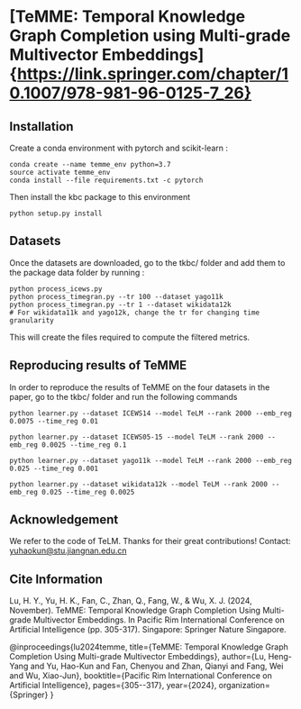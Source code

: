# [TeMME: Temporal Knowledge Graph Completion using Multi-grade Multivector Embeddings]{https://link.springer.com/chapter/10.1007/978-981-96-0125-7_26}

## Installation

Create a conda environment with pytorch and scikit-learn :

```
conda create --name temme_env python=3.7
source activate temme_env
conda install --file requirements.txt -c pytorch
```

Then install the kbc package to this environment

```
python setup.py install
```

## Datasets

Once the datasets are downloaded, go to the tkbc/ folder and add them to the package data folder by running :

```
python process_icews.py
python process_timegran.py --tr 100 --dataset yago11k
python process_timegran.py --tr 1 --dataset wikidata12k
# For wikidata11k and yago12k, change the tr for changing time granularity
```

This will create the files required to compute the filtered metrics.

## Reproducing results of TeMME

In order to reproduce the results of TeMME on the four datasets in the paper, go to the tkbc/ folder and run the following commands

```
python learner.py --dataset ICEWS14 --model TeLM --rank 2000 --emb_reg 0.0075 --time_reg 0.01 

python learner.py --dataset ICEWS05-15 --model TeLM --rank 2000 --emb_reg 0.0025 --time_reg 0.1

python learner.py --dataset yago11k --model TeLM --rank 2000 --emb_reg 0.025 --time_reg 0.001

python learner.py --dataset wikidata12k --model TeLM --rank 2000 --emb_reg 0.025 --time_reg 0.0025

```


## Acknowledgement

We refer to the code of TeLM. Thanks for their great contributions!
Contact: yuhaokun@stu.jiangnan.edu.cn

## Cite Information

Lu, H. Y., Yu, H. K., Fan, C., Zhan, Q., Fang, W., & Wu, X. J. (2024, November). TeMME: Temporal Knowledge Graph Completion Using Multi-grade Multivector Embeddings. In Pacific Rim International Conference on Artificial Intelligence (pp. 305-317). Singapore: Springer Nature Singapore.

@inproceedings{lu2024temme,
  title={TeMME: Temporal Knowledge Graph Completion Using Multi-grade Multivector Embeddings},
  author={Lu, Heng-Yang and Yu, Hao-Kun and Fan, Chenyou and Zhan, Qianyi and Fang, Wei and Wu, Xiao-Jun},
  booktitle={Pacific Rim International Conference on Artificial Intelligence},
  pages={305--317},
  year={2024},
  organization={Springer}
}


